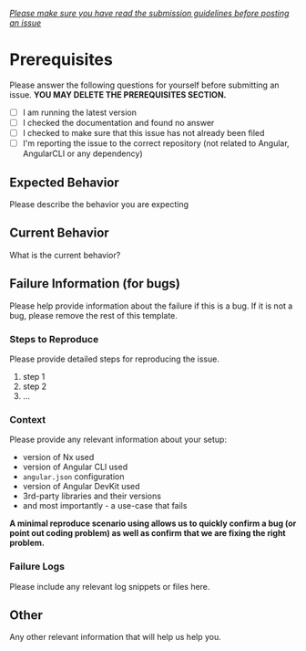 _[Please make sure you have read the submission guidelines before posting an issue](https://github.com/nrwl/nx/blob/master/CONTRIBUTING.md#-submitting-issue)_

# Prerequisites

Please answer the following questions for yourself before submitting an issue.
**YOU MAY DELETE THE PREREQUISITES SECTION.**

* [ ] I am running the latest version
* [ ] I checked the documentation and found no answer
* [ ] I checked to make sure that this issue has not already been filed
* [ ] I'm reporting the issue to the correct repository (not related to Angular, AngularCLI or any dependency)

## Expected Behavior

Please describe the behavior you are expecting

## Current Behavior

What is the current behavior?

## Failure Information (for bugs)

Please help provide information about the failure if this is a bug. If it is not a bug, please remove the rest of this template.

### Steps to Reproduce

Please provide detailed steps for reproducing the issue.

1. step 1
2. step 2
3. ...

### Context

Please provide any relevant information about your setup:

* version of Nx used
* version of Angular CLI used
* `angular.json` configuration
* version of Angular DevKit used
* 3rd-party libraries and their versions
* and most importantly - a use-case that fails

**A minimal reproduce scenario using allows us to quickly confirm a bug (or point out coding problem) as well as confirm that we are fixing the right problem.**

### Failure Logs

Please include any relevant log snippets or files here.

## Other

Any other relevant information that will help us help you.
